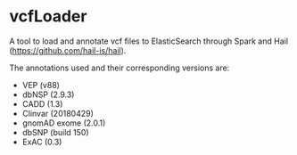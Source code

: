 # vcfLoader

A tool to load and annotate vcf files to ElasticSearch through Spark and Hail (https://github.com/hail-is/hail).

The annotations used and their corresponding versions are:

* VEP (v88)
* dbNSP (2.9.3) 
* CADD (1.3)
* Clinvar (20180429)
* gnomAD exome (2.0.1)
* dbSNP (build 150)
* ExAC (0.3)

